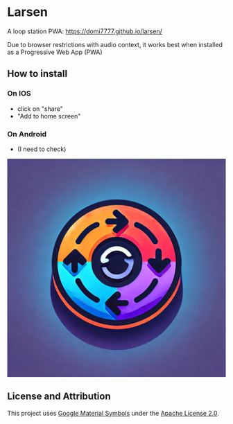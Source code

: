 # Larsen
A loop station PWA: https://domi7777.github.io/larsen/

Due to browser restrictions with audio context,
it works best when installed as a Progressive Web App (PWA)

## How to install
### On IOS
- click on "share"
- "Add to home screen"

### On Android
- (I need to check)

![icon](./public/icons/pwa-512x512.png)

## License and Attribution
This project uses [Google Material Symbols](https://fonts.google.com/icons) under the [Apache License 2.0](https://www.apache.org/licenses/LICENSE-2.0).
